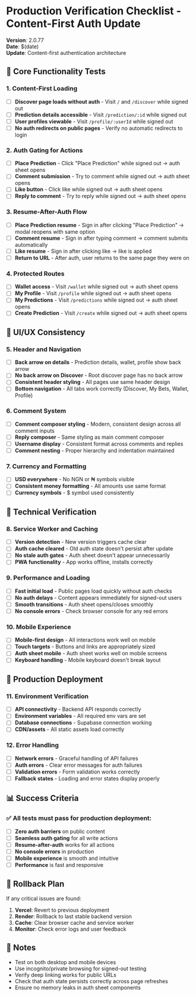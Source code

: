 # Production Verification Checklist - Content-First Auth Update

**Version**: 2.0.77  
**Date**: $(date)  
**Update**: Content-first authentication architecture

## 🎯 Core Functionality Tests

### 1. Content-First Loading
- [ ] **Discover page loads without auth** - Visit `/` and `/discover` while signed out
- [ ] **Prediction details accessible** - Visit `/prediction/:id` while signed out
- [ ] **User profiles viewable** - Visit `/profile/:userId` while signed out
- [ ] **No auth redirects on public pages** - Verify no automatic redirects to login

### 2. Auth Gating for Actions
- [ ] **Place Prediction** - Click "Place Prediction" while signed out → auth sheet opens
- [ ] **Comment submission** - Try to comment while signed out → auth sheet opens
- [ ] **Like button** - Click like while signed out → auth sheet opens
- [ ] **Reply to comment** - Try to reply while signed out → auth sheet opens

### 3. Resume-After-Auth Flow
- [ ] **Place Prediction resume** - Sign in after clicking "Place Prediction" → modal reopens with same option
- [ ] **Comment resume** - Sign in after typing comment → comment submits automatically
- [ ] **Like resume** - Sign in after clicking like → like is applied
- [ ] **Return to URL** - After auth, user returns to the same page they were on

### 4. Protected Routes
- [ ] **Wallet access** - Visit `/wallet` while signed out → auth sheet opens
- [ ] **My Profile** - Visit `/profile` while signed out → auth sheet opens
- [ ] **My Predictions** - Visit `/predictions` while signed out → auth sheet opens
- [ ] **Create Prediction** - Visit `/create` while signed out → auth sheet opens

## 🎨 UI/UX Consistency

### 5. Header and Navigation
- [ ] **Back arrow on details** - Prediction details, wallet, profile show back arrow
- [ ] **No back arrow on Discover** - Root discover page has no back arrow
- [ ] **Consistent header styling** - All pages use same header design
- [ ] **Bottom navigation** - All tabs work correctly (Discover, My Bets, Wallet, Profile)

### 6. Comment System
- [ ] **Comment composer styling** - Modern, consistent design across all comment inputs
- [ ] **Reply composer** - Same styling as main comment composer
- [ ] **Username display** - Consistent format across comments and replies
- [ ] **Comment nesting** - Proper hierarchy and indentation maintained

### 7. Currency and Formatting
- [ ] **USD everywhere** - No NGN or ₦ symbols visible
- [ ] **Consistent money formatting** - All amounts use same format
- [ ] **Currency symbols** - $ symbol used consistently

## 🔧 Technical Verification

### 8. Service Worker and Caching
- [ ] **Version detection** - New version triggers cache clear
- [ ] **Auth cache cleared** - Old auth state doesn't persist after update
- [ ] **No stale auth gates** - Auth sheet doesn't appear unnecessarily
- [ ] **PWA functionality** - App works offline, installs correctly

### 9. Performance and Loading
- [ ] **Fast initial load** - Public pages load quickly without auth checks
- [ ] **No auth delays** - Content appears immediately for signed-out users
- [ ] **Smooth transitions** - Auth sheet opens/closes smoothly
- [ ] **No console errors** - Check browser console for any red errors

### 10. Mobile Experience
- [ ] **Mobile-first design** - All interactions work well on mobile
- [ ] **Touch targets** - Buttons and links are appropriately sized
- [ ] **Auth sheet mobile** - Auth sheet works well on mobile screens
- [ ] **Keyboard handling** - Mobile keyboard doesn't break layout

## 🚀 Production Deployment

### 11. Environment Verification
- [ ] **API connectivity** - Backend API responds correctly
- [ ] **Environment variables** - All required env vars are set
- [ ] **Database connections** - Supabase connection working
- [ ] **CDN/assets** - All static assets load correctly

### 12. Error Handling
- [ ] **Network errors** - Graceful handling of API failures
- [ ] **Auth errors** - Clear error messages for auth failures
- [ ] **Validation errors** - Form validation works correctly
- [ ] **Fallback states** - Loading and error states display properly

## 📊 Success Criteria

### ✅ All tests must pass for production deployment:
- [ ] **Zero auth barriers** on public content
- [ ] **Seamless auth gating** for all write actions
- [ ] **Resume-after-auth** works for all actions
- [ ] **No console errors** in production
- [ ] **Mobile experience** is smooth and intuitive
- [ ] **Performance** is fast and responsive

## 🔄 Rollback Plan

If any critical issues are found:
1. **Vercel**: Revert to previous deployment
2. **Render**: Rollback to last stable backend version
3. **Cache**: Clear browser cache and service worker
4. **Monitor**: Check error logs and user feedback

## 📝 Notes

- Test on both desktop and mobile devices
- Use incognito/private browsing for signed-out testing
- Verify deep linking works for public URLs
- Check that auth state persists correctly across page refreshes
- Ensure no memory leaks in auth sheet components
